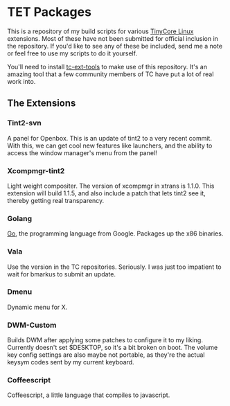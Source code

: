 TET Packages
============

This is a repository of my build scripts for various [TinyCore Linux][1]
extensions. Most of these have not been submitted for official inclusion in
the repository. If you'd like to see any of these be included, send me a note
or feel free to use my scripts to do it yourself.

You'll need to install [tc-ext-tools][2] to make use of this repository. It's
an amazing tool that a few community members of TC have put a lot of real work
into.

[1]: http://www.tinycorelinux.net
[2]: http://code.google.com/p/tc-ext-tools/

The Extensions
--------------

### Tint2-svn

A panel for Openbox. This is an update of tint2 to a very recent commit. With this, we can get cool
new features like launchers, and the ability to access the window manager's menu
from the panel!

### Xcompmgr-tint2

Light weight compositer. The version of xcompmgr in xtrans is 1.1.0. This
extension will build 1.1.5, and also include a patch that lets tint2 see it,
thereby getting real transparency.

### Golang 

[Go][3], the programming language from Google. Packages up the x86 binaries.

[3]: http://golang.org

### Vala

Use the version in the TC repositories. Seriously. I was just too impatient to
wait for bmarkus to submit an update.

### Dmenu

Dynamic menu for X. 

### DWM-Custom

Builds DWM after applying some patches to configure it to my liking. Currently 
doesn't set $DESKTOP, so it's a bit broken on boot. The volume key config
settings are also maybe not portable, as they're the actual keysym codes sent
by my current keyboard.

### Coffeescript

Coffeescript, a little language that compiles to javascript.


